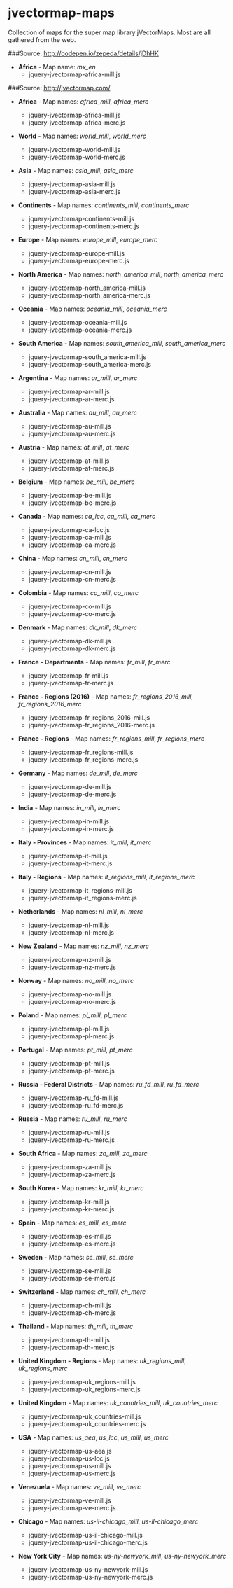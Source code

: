 # jvectormap-maps
Collection of maps for the super map library jVectorMaps. Most are all gathered from the web.


###Source: http://codepen.io/zepeda/details/jDhHK

- **Africa** - Map name: *mx_en*
  - jquery-jvectormap-africa-mill.js


###Source: http://jvectormap.com/

- **Africa** - Map names: *africa_mill*, *africa_merc*
  - jquery-jvectormap-africa-mill.js
  - jquery-jvectormap-africa-merc.js

- **World** - Map names: *world_mill*, *world_merc*
  - jquery-jvectormap-world-mill.js
  - jquery-jvectormap-world-merc.js

- **Asia** - Map names: *asia_mill*, *asia_merc*
  - jquery-jvectormap-asia-mill.js
  - jquery-jvectormap-asia-merc.js

- **Continents** - Map names: *continents_mill*, *continents_merc*
  - jquery-jvectormap-continents-mill.js
  - jquery-jvectormap-continents-merc.js

- **Europe** - Map names: *europe_mill*, *europe_merc*
  - jquery-jvectormap-europe-mill.js
  - jquery-jvectormap-europe-merc.js

- **North America** - Map names: *north_america_mill*, *north_america_merc*
  - jquery-jvectormap-north_america-mill.js
  - jquery-jvectormap-north_america-merc.js

- **Oceania** - Map names: *oceania_mill*, *oceania_merc*
  - jquery-jvectormap-oceania-mill.js
  - jquery-jvectormap-oceania-merc.js

- **South America** - Map names: *south_america_mill*, *south_america_merc*
  - jquery-jvectormap-south_america-mill.js
  - jquery-jvectormap-south_america-merc.js

- **Argentina** - Map names: *ar_mill*, *ar_merc*
  - jquery-jvectormap-ar-mill.js
  - jquery-jvectormap-ar-merc.js

- **Australia** - Map names: *au_mill*, *au_merc*
  - jquery-jvectormap-au-mill.js
  - jquery-jvectormap-au-merc.js

- **Austria** - Map names: *at_mill*, *at_merc*
  - jquery-jvectormap-at-mill.js
  - jquery-jvectormap-at-merc.js

- **Belgium** - Map names: *be_mill*, *be_merc*
  - jquery-jvectormap-be-mill.js
  - jquery-jvectormap-be-merc.js

- **Canada** - Map names: *ca_lcc*, *ca_mill*, *ca_merc*
  - jquery-jvectormap-ca-lcc.js
  - jquery-jvectormap-ca-mill.js
  - jquery-jvectormap-ca-merc.js

- **China** - Map names: *cn_mill*, *cn_merc*
  - jquery-jvectormap-cn-mill.js
  - jquery-jvectormap-cn-merc.js

- **Colombia** - Map names: *co_mill*, *co_merc*
  - jquery-jvectormap-co-mill.js
  - jquery-jvectormap-co-merc.js

- **Denmark** - Map names: *dk_mill*, *dk_merc*
  - jquery-jvectormap-dk-mill.js
  - jquery-jvectormap-dk-merc.js

- **France - Departments** - Map names: *fr_mill*, *fr_merc*
  - jquery-jvectormap-fr-mill.js
  - jquery-jvectormap-fr-merc.js

- **France - Regions (2016)** - Map names: *fr_regions_2016_mill*, *fr_regions_2016_merc*
  - jquery-jvectormap-fr_regions_2016-mill.js
  - jquery-jvectormap-fr_regions_2016-merc.js

- **France - Regions** - Map names: *fr_regions_mill*, *fr_regions_merc*
  - jquery-jvectormap-fr_regions-mill.js
  - jquery-jvectormap-fr_regions-merc.js

- **Germany** - Map names: *de_mill*, *de_merc*
  - jquery-jvectormap-de-mill.js
  - jquery-jvectormap-de-merc.js

- **India** - Map names: *in_mill*, *in_merc*
  - jquery-jvectormap-in-mill.js
  - jquery-jvectormap-in-merc.js

- **Italy - Provinces** - Map names: *it_mill*, *it_merc*
  - jquery-jvectormap-it-mill.js
  - jquery-jvectormap-it-merc.js

- **Italy - Regions** - Map names: *it_regions_mill*, *it_regions_merc*
  - jquery-jvectormap-it_regions-mill.js
  - jquery-jvectormap-it_regions-merc.js

- **Netherlands** - Map names: *nl_mill*, *nl_merc*
  - jquery-jvectormap-nl-mill.js
  - jquery-jvectormap-nl-merc.js

- **New Zealand** - Map names: *nz_mill*, *nz_merc*
  - jquery-jvectormap-nz-mill.js
  - jquery-jvectormap-nz-merc.js

- **Norway** - Map names: *no_mill*, *no_merc*
  - jquery-jvectormap-no-mill.js
  - jquery-jvectormap-no-merc.js

- **Poland** - Map names: *pl_mill*, *pl_merc*
  - jquery-jvectormap-pl-mill.js
  - jquery-jvectormap-pl-merc.js

- **Portugal** - Map names: *pt_mill*, *pt_merc*
  - jquery-jvectormap-pt-mill.js
  - jquery-jvectormap-pt-merc.js

- **Russia - Federal Districts** - Map names: *ru_fd_mill*, *ru_fd_merc*
  - jquery-jvectormap-ru_fd-mill.js
  - jquery-jvectormap-ru_fd-merc.js

- **Russia** - Map names: *ru_mill*, *ru_merc*
  - jquery-jvectormap-ru-mill.js
  - jquery-jvectormap-ru-merc.js

- **South Africa** - Map names: *za_mill*, *za_merc*
  - jquery-jvectormap-za-mill.js
  - jquery-jvectormap-za-merc.js

- **South Korea** - Map names: *kr_mill*, *kr_merc*
  - jquery-jvectormap-kr-mill.js
  - jquery-jvectormap-kr-merc.js

- **Spain** - Map names: *es_mill*, *es_merc*
  - jquery-jvectormap-es-mill.js
  - jquery-jvectormap-es-merc.js

- **Sweden** - Map names: *se_mill*, *se_merc*
  - jquery-jvectormap-se-mill.js
  - jquery-jvectormap-se-merc.js

- **Switzerland** - Map names: *ch_mill*, *ch_merc*
  - jquery-jvectormap-ch-mill.js
  - jquery-jvectormap-ch-merc.js

- **Thailand** - Map names: *th_mill*, *th_merc*
  - jquery-jvectormap-th-mill.js
  - jquery-jvectormap-th-merc.js

- **United Kingdom - Regions** - Map names: *uk_regions_mill*, *uk_regions_merc*
  - jquery-jvectormap-uk_regions-mill.js
  - jquery-jvectormap-uk_regions-merc.js

- **United Kingdom** - Map names: *uk_countries_mill*, *uk_countries_merc*
  - jquery-jvectormap-uk_countries-mill.js
  - jquery-jvectormap-uk_countries-merc.js

- **USA** - Map names: *us_aea*, *us_lcc*, *us_mill*, *us_merc*
  - jquery-jvectormap-us-aea.js
  - jquery-jvectormap-us-lcc.js
  - jquery-jvectormap-us-mill.js
  - jquery-jvectormap-us-merc.js

- **Venezuela** - Map names: *ve_mill*, *ve_merc*
  - jquery-jvectormap-ve-mill.js
  - jquery-jvectormap-ve-merc.js

- **Chicago** - Map names: *us-il-chicago_mill*, *us-il-chicago_merc*
  - jquery-jvectormap-us-il-chicago-mill.js
  - jquery-jvectormap-us-il-chicago-merc.js

- **New York City** - Map names: *us-ny-newyork_mill*, *us-ny-newyork_merc*
  - jquery-jvectormap-us-ny-newyork-mill.js
  - jquery-jvectormap-us-ny-newyork-merc.js

